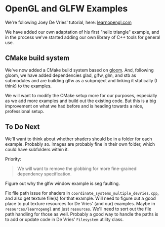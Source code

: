 # OpenGL and GLFW Examples

We're following Joey De Vries' tutorial, here: [learnopengl.com](https://learnopengl.com/Getting-started/Hello-Window)

We have added our own adaptation of his first "hello triangle" example, and in
the process we've started adding our own library of C++ tools for general use.

## CMake build system

We've now added a CMake build system based on [gloom](https://github.com/aleksaro/gloom).
And, following gloom, we have added dependencies glad, glfw, glm, and stb
as submodules and are building glfw as a subproject and linking it 
statically (I think) to the examples.

We will want to modify the CMake setup more for our purposes, especially
as we add more examples and build out the existing code. But this
is a big improvement on what we had before and is heading towards a
nice, professional setup.

## To Do Next

We'll want to think about whether shaders should be in a folder for each example.
Probably so. Images are probably fine in their own folder, which could have
subfolders within it.

Priority:

> We will want to remove the globbing for more fine-grained dependency specification.

Figure out why the glfw window example is seg faulting.

Fix file path issue for shaders in `coordinate_systems_multiple_devries.cpp`, and
also get texture file(s) for that example. Will need to figure out a good place
to put texture resources for De Vries' (and our) examples. Maybe in 
`resources/learnopengl` and just `resources`. We'll need to sort out the file path
handling for those as well. Probably a good way to handle the paths is to add
or update code in De Vries' `Filesystem` utility class.
